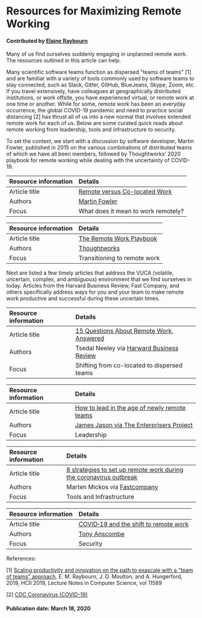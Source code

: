 # Resources for Maximizing Remote Working

#### Contributed by [Elaine Raybourn](https://github.com/elaineraybourn "Elaine Raybourn Profile")

Many of us find ourselves suddenly engaging in unplanned remote work. The resources outlined in this article can help.

Many scientific software teams function as dispersed "teams of teams" [1] and are familiar with a variety of tools commonly used by software teams to stay connected, such as Slack, Gitter, GitHub, BlueJeans, Skype, Zoom, etc. If you travel extensively, have colleagues at geographically distributed institutions, or work offsite, you have experienced virtual, or remote work at one time or another. While for some, remote work has been an everyday occurrence, the global COVID-19 pandemic and need to practice social distancing [2] has thrust all of us into a new normal that involves extended remote work for each of us. Below are some curated quick reads about remote working from leadership, tools and infrastructure to security. 

To set the context, we start with a discussion by software developer, Martin Fowler, published in 2015 on the various combinations of distributed teams of which we have all been members, followed by Thoughtworks’ 2020 playbook for remote working while dealing with the uncertainty of COVID-19.

Resource information | Details
:--- | :--- 
Article title  | [Remote versus Co-located Work](https://www.martinfowler.com/articles/remote-or-co-located.html)
Authors | [Martin Fowler](https://www.martinfowler.com/aboutMe.html)
Focus | What does it mean to work remotely?

Resource information | Details
:--- | :--- 
Article title  | [The Remote Work Playbook](https://www.thoughtworks.com/remote-work-playbook)
Authors | [Thoughtworks](https://www.thoughtworks.com/)
Focus | Transitioning to remote work

Next are listed a few timely articles that address the VUCA (volatile, uncertain, complex, and ambiguous) environment that we find ourselves in today. Articles from the Harvard Business Review, Fast Company, and others specifically address ways for you and your team to make remote work productive and successful during these uncertain times.

Resource information | Details
:--- | :--- 
Article title  | [15 Questions About Remote Work, Answered](https://hbr.org/2020/03/15-questions-about-remote-work-answered)
Authors | Tsedal Neeley via [Harward Business Review](https://hbr.org/)
Focus | Shifting from co-located to dispersed teams


Resource information | Details
:--- | :--- 
Article title  | [How to lead in the age of newly remote teams](https://enterprisersproject.com/article/2020/3/how-lead-newly-remote-teams)
Authors | [James Jason via The Enterprisers Project](https://enterprisersproject.com/user/jason-james)
Focus | Leadership


Resource information | Details
:--- | :--- 
Article title  | [8 strategies to set up remote work during the coronavirus outbreak](https://www.fastcompany.com/90475330/8-strategies-to-set-up-remote-work-during-the-coronavirus-outbreak)
Authors |Marten Mickos via [Fastcompany](https://www.fastcompany.com)
Focus | Tools and Infrastructure
 
Resource information | Details
:--- | :--- 
Article title  | [COVID‑19 and the shift to remote work](https://www.welivesecurity.com/2020/03/16/covid19-forced-workplace-exodus/)
Authors | [Tony Anscombe](https://www.welivesecurity.com/author/tanscombe/)
Focus | Security


References:

[1] [Scaling productivity and innovation on the path to exascale with a "team of teams" approach](https://doi.org/10.1007/978-3-030-22338-0_33), E. M. Raybourn, J. D. Moulton, and A. Hungerford, 2019, HCII 2019, Lecture Notes in Computer Science, vol 11589

[2] [CDC Coronavirus (COVID-19)]( https://www.cdc.gov/coronavirus/2019-ncov/index.html)

<!--- 
Sandia National Laboratories is a multimission laboratory managed and operated by National Technology and Engineering Solutions of Sandia, LLC, a wholly owned subsidiary of Honeywell International, Inc., for the U.S. Department of Energy's National Nuclear Security Administration under contract DE-NA-0003525. SAND2020-3512 O.
--->

#### Publication date: March 18, 2020

<!---
Publish: yes
Pinned: yes
RSS update: 2020-03-20
Categories: skills
Topics: personal productivity and sustainability
--->

